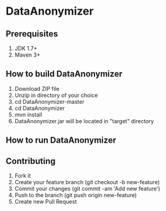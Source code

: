 DataAnonymizer
==============

Prerequisites
-------------
1. JDK 1.7+
2. Maven 3+

How to build DataAnonymizer
---------------------------
1. Download ZIP file
2. Unzip in directory of your choice
3. cd DataAnonymizer-master
4. cd DataAnonymizer
5. mvn install
6. DataAnonymizer.jar will be located in "target" directory

How to run DataAnonymizer
-------------------------

Contributing
-------------------------

1. Fork it
2. Create your feature branch (git checkout -b new-feature)
3. Commit your changes (git commit -am 'Add new feature')
4. Push to the branch (git push origin new-feature)
5. Create new Pull Request


